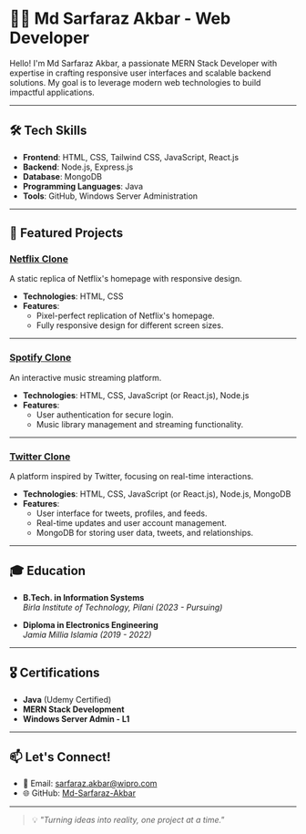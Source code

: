 # 👨‍💻 Md Sarfaraz Akbar - Web Developer

Hello! I'm Md Sarfaraz Akbar, a passionate MERN Stack Developer with expertise in crafting responsive user interfaces and scalable backend solutions. My goal is to leverage modern web technologies to build impactful applications.

---

## 🛠️ Tech Skills
- **Frontend**: HTML, CSS, Tailwind CSS, JavaScript, React.js  
- **Backend**: Node.js, Express.js  
- **Database**: MongoDB  
- **Programming Languages**: Java  
- **Tools**: GitHub, Windows Server Administration  

---

## 🌟 Featured Projects

### [Netflix Clone](#)
A static replica of Netflix's homepage with responsive design.
- **Technologies**: HTML, CSS  
- **Features**:  
  - Pixel-perfect replication of Netflix's homepage.  
  - Fully responsive design for different screen sizes.  

---

### [Spotify Clone](#)
An interactive music streaming platform.
- **Technologies**: HTML, CSS, JavaScript (or React.js), Node.js  
- **Features**:  
  - User authentication for secure login.  
  - Music library management and streaming functionality.  

---

### [Twitter Clone](#)
A platform inspired by Twitter, focusing on real-time interactions.
- **Technologies**: HTML, CSS, JavaScript (or React.js), Node.js, MongoDB  
- **Features**:  
  - User interface for tweets, profiles, and feeds.  
  - Real-time updates and user account management.  
  - MongoDB for storing user data, tweets, and relationships.  

---

## 🎓 Education
- **B.Tech. in Information Systems**  
  *Birla Institute of Technology, Pilani (2023 - Pursuing)*  

- **Diploma in Electronics Engineering**  
  *Jamia Millia Islamia (2019 - 2022)*  

---

## 🎖️ Certifications
- **Java** (Udemy Certified)  
- **MERN Stack Development**  
- **Windows Server Admin - L1**

---

## 📫 Let's Connect!
- 📧 Email: [sarfaraz.akbar@wipro.com](mailto:sarfaraz.akbar@wipro.com)  
- 🌐 GitHub: [Md-Sarfaraz-Akbar](https://github.com/Md-Sarfaraz-Akbar)  

---

> 💡 *"Turning ideas into reality, one project at a time."*
